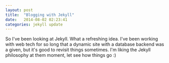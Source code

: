 ```yaml
---
layout: post
title:  "Blogging with Jekyll"
date:   2014-08-02 02:23:41
categories: jekyll update
---
```


So I've been looking at Jekyll. What a refreshing idea. I've been working with web tech for so long that a dynamic site with a database backend was a given, but it's good to revisit things sometimes. I'm liking the Jekyll philosophy at them moment, let see how things go :)
